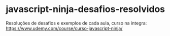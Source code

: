 # javascript-ninja-desafios-resolvidos
Resoluções de desafios e exemplos de cada aula, curso na íntegra: https://www.udemy.com/course/curso-javascript-ninja/
